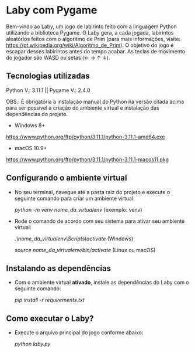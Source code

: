 # Laby com Pygame

Bem-vindo ao Laby, um jogo de labirinto feito com a linguagem Python utilizando a biblioteca Pygame. O Laby gera, a cada jogada, labirintos aleatórios feitos com o algoritmo de Prim (para mais informações, visite: https://pt.wikipedia.org/wiki/Algoritmo_de_Prim). O objetivo do jogo é escapar desses labirintos antes do tempo acabar. 
As teclas de movimento do jogador são WASD ou setas (← → ↑ ↓).

## Tecnologias utilizadas
Python V.: 3.11.1 || Pygame V.: 2.4.0

OBS.: É obrigatória a instalação manual do Python na versão citada acima para ser possível a criação do ambiente virtual e instalação das dependências do projeto.

- Windows 8+

https://www.python.org/ftp/python/3.11.1/python-3.11.1-amd64.exe

- macOS 10.9+

https://www.python.org/ftp/python/3.11.1/python-3.11.1-macos11.pkg

## Configurando o ambiente virtual
* No seu terminal, navegue até a pasta raiz do projeto e execute o seguinte comando para criar um ambiente virtual:

  _python -m venv nome_da_virtualenv_ (exemplo: venv)

* Rode o comando de acordo com seu sistema para ativar seu ambiente virtual:

  _.\nome_da_virtualenv\Scripts\activate_ (Windows)

  _source nome_da_virtualenv/bin/activate_ (Linux ou macOS)

## Instalando as dependências
* Com o ambiente virtual **ativado**, instale as dependências do Laby com o seguinte comando:

  _pip install -r requirements.txt_

## Como executar o Laby?
* Execute o arquivo principal do jogo conforme abaixo:

  _python laby.py_
